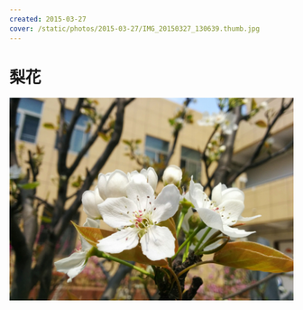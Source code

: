 ```yaml
---
created: 2015-03-27
cover: /static/photos/2015-03-27/IMG_20150327_130639.thumb.jpg
---
```


# 梨花

![](/static/photos/2015-03-27/IMG_20150327_130639.jpg)

